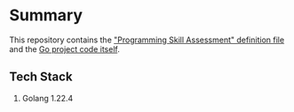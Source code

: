 # Summary

This repository contains the ["Programming Skill Assessment" definition file](wordletest_go_v1.odt) and the [Go project code itself](/src/).

## Tech Stack
1) Golang 1.22.4    

